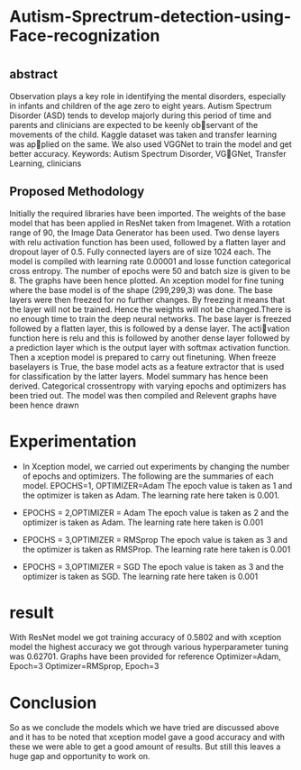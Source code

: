 # Autism-Sprectrum-detection-using-Face-recognization
#
## abstract

Observation plays a key role in identifying
the mental disorders, especially in infants and
children of the age zero to eight years. Autism
Spectrum Disorder (ASD) tends to develop
majorly during this period of time and parents
and clinicians are expected to be keenly observant of the movements of the child. Kaggle
dataset was taken and transfer learning was applied on the same. We also used VGGNet to
train the model and get better accuracy.
Keywords: Autism Spectrum Disorder, VGGNet, Transfer Learning, clinicians

##  Proposed Methodology


Initially the required libraries have been imported.
The weights of the base model that has been
applied in ResNet taken from Imagenet. With a
rotation range of 90, the Image Data Generator
has been used. Two dense layers with relu
activation function has been used, followed by
a flatten layer and dropout layer of 0.5. Fully
connected layers are of size 1024 each. The model
is compiled with learning rate 0.00001 and losse
function categorical cross entropy. The number of
epochs were 50 and batch size is given to be 8.
The graphs have been hence plotted.
An xception model for fine tuning where the
base model is of the shape (299,299,3) was done.
The base layers were then freezed for no further
changes. By freezing it means that the layer will
not be trained. Hence the weights will not be
changed.There is no enough time to train the deep
neural networks.
The base layer is freezed followed by a flatten
layer, this is followed by a dense layer. The activation function here is relu and this is followed by
another dense layer followed by a prediction layer
which is the output layer with softmax activation
function.
Then a xception model is prepared to carry out
finetuning. When freeze baselayers is True, the
base model acts as a feature extractor that is
used for classification by the latter layers. Model
summary has hence been derived.
Categorical crossentropy with varying epochs and
optimizers has been tried out. The model was then
compiled and Relevent graphs have been hence
drawn

#  Experimentation


* In Xception model, we carried out experiments by
changing the number of epochs and optimizers.
The following are the summaries of each model.
EPOCHS=1, OPTIMIZER=Adam
The epoch value is taken as 1 and
the optimizer is taken as Adam. The
learning rate here taken is 0.001.

* EPOCHS = 2,OPTIMIZER = Adam
The epoch value is taken as 2 and the optimizer
is taken as Adam. The learning rate here taken is
0.001

* EPOCHS = 3,OPTIMIZER = RMSprop
The epoch value is taken as 3 and the optimizer is
taken as RMSProp. The learning rate here taken
is 0.001

* EPOCHS = 3,OPTIMIZER = SGD
The epoch value is taken as 3 and the optimizer
is taken as SGD. The learning rate here taken is
0.001


# result

With ResNet model we got training accuracy
of 0.5802 and with xception model the highest
accuracy we got through various hyperparameter
tuning was 0.62701.
Graphs have been provided for reference
Optimizer=Adam, Epoch=3
Optimizer=RMSprop, Epoch=3

# Conclusion

So as we conclude the models which we have tried
are discussed above and it has to be noted that
xception model gave a good accuracy and with
these we were able to get a good amount of results.
But still this leaves a huge gap and opportunity to
work on.








